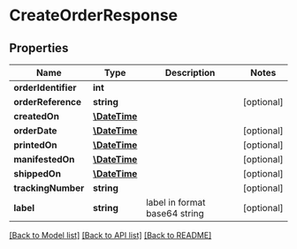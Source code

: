 # CreateOrderResponse

## Properties
Name | Type | Description | Notes
------------ | ------------- | ------------- | -------------
**orderIdentifier** | **int** |  | 
**orderReference** | **string** |  | [optional] 
**createdOn** | [**\DateTime**](\DateTime.md) |  | 
**orderDate** | [**\DateTime**](\DateTime.md) |  | [optional] 
**printedOn** | [**\DateTime**](\DateTime.md) |  | [optional] 
**manifestedOn** | [**\DateTime**](\DateTime.md) |  | [optional] 
**shippedOn** | [**\DateTime**](\DateTime.md) |  | [optional] 
**trackingNumber** | **string** |  | [optional] 
**label** | **string** | label in format base64 string | [optional] 

[[Back to Model list]](../README.md#documentation-for-models) [[Back to API list]](../README.md#documentation-for-api-endpoints) [[Back to README]](../README.md)


